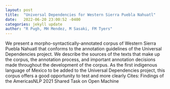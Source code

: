 ```yaml
---
layout: post
title:  "Universal Dependencies for Western Sierra Puebla Nahuatl"
date:   2022-06-20 23:00:52 -0400
categories: jekyll update
author: "R Pugh, MH Mendez, M Sasaki, FM Tyers"
---
```

We present a morpho-syntactically-annotated corpus of Western Sierra Puebla Nahuatl that conforms to the annotation guidelines of the Universal Dependencies project. We describe the sources of the texts that make up the corpus, the annotation process, and important annotation decisions made throughout the development of the corpus. As the first indigenous language of Mexico to be added to the Universal Dependencies project, this corpus offers a good opportunity to test and more clearly 
Cites: Findings of the AmericasNLP 2021 Shared Task on Open Machine